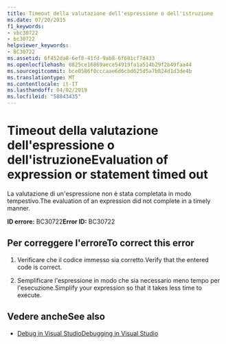 ```yaml
---
title: Timeout della valutazione dell'espressione o dell'istruzione
ms.date: 07/20/2015
f1_keywords:
- vbc30722
- bc30722
helpviewer_keywords:
- BC30722
ms.assetid: 6f452da8-6ef8-41fd-9ab8-6f681cf7d433
ms.openlocfilehash: 0825ce16869aece54919fa1a514b29f2b49faa44
ms.sourcegitcommit: bce0586f0cccaae6d6cbd625d5a7b824d1d3de4b
ms.translationtype: MT
ms.contentlocale: it-IT
ms.lasthandoff: 04/02/2019
ms.locfileid: "58843435"
---
```

# <a name="evaluation-of-expression-or-statement-timed-out"></a><span data-ttu-id="41c10-102">Timeout della valutazione dell'espressione o dell'istruzione</span><span class="sxs-lookup"><span data-stu-id="41c10-102">Evaluation of expression or statement timed out</span></span>
<span data-ttu-id="41c10-103">La valutazione di un'espressione non è stata completata in modo tempestivo.</span><span class="sxs-lookup"><span data-stu-id="41c10-103">The evaluation of an expression did not complete in a timely manner.</span></span>  
  
 <span data-ttu-id="41c10-104">**ID errore:** BC30722</span><span class="sxs-lookup"><span data-stu-id="41c10-104">**Error ID:** BC30722</span></span>  
  
## <a name="to-correct-this-error"></a><span data-ttu-id="41c10-105">Per correggere l'errore</span><span class="sxs-lookup"><span data-stu-id="41c10-105">To correct this error</span></span>  
  
1.  <span data-ttu-id="41c10-106">Verificare che il codice immesso sia corretto.</span><span class="sxs-lookup"><span data-stu-id="41c10-106">Verify that the entered code is correct.</span></span>  
  
2.  <span data-ttu-id="41c10-107">Semplificare l'espressione in modo che sia necessario meno tempo per l'esecuzione.</span><span class="sxs-lookup"><span data-stu-id="41c10-107">Simplify your expression so that it takes less time to execute.</span></span>  
  
## <a name="see-also"></a><span data-ttu-id="41c10-108">Vedere anche</span><span class="sxs-lookup"><span data-stu-id="41c10-108">See also</span></span>

- [<span data-ttu-id="41c10-109">Debug in Visual Studio</span><span class="sxs-lookup"><span data-stu-id="41c10-109">Debugging in Visual Studio</span></span>](/visualstudio/debugger/debugging-in-visual-studio)
